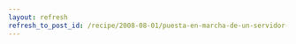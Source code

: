 ```yaml
---
layout: refresh
refresh_to_post_id: /recipe/2008-08-01/puesta-en-marcha-de-un-servidor-dhcp.html
---
```

